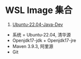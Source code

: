 # WSL Image 集合
1. [Ubuntu-22.04-Java-Dev](http://117.72.33.30:8080/s/iJt549TRTEkeJqY)  
  + 系统 = Ubuntu-22.04, 清华源
  + Openjdk17-jdk + Openjdk17-jre
  + Maven 3.9.3, 阿里源
  + Git
